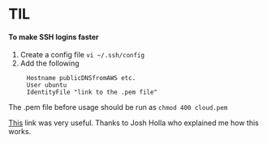 # TIL


#### To make SSH logins faster
1. Create a config file `vi ~/.ssh/config`
2. Add the following 
```Host awshost1
	 Hostname publicDNSfromAWS etc.
	 User ubuntu
	 IdentityFile "link to the .pem file"

```
The .pem file before usage should be run as ` chmod 400 cloud.pem `

[This](http://www.cyberciti.biz/faq/create-ssh-config-file-on-linux-unix/) link was very useful. Thanks to Josh Holla who explained me how this works.


